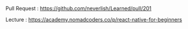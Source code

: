Pull Request : https://github.com/neverlish/Learned/pull/201

Lecture : https://academy.nomadcoders.co/p/react-native-for-beginners

